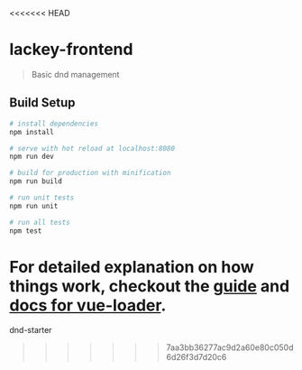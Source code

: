<<<<<<< HEAD
# lackey-frontend

> Basic dnd management

## Build Setup

``` bash
# install dependencies
npm install

# serve with hot reload at localhost:8080
npm run dev

# build for production with minification
npm run build

# run unit tests
npm run unit

# run all tests
npm test
```

For detailed explanation on how things work, checkout the [guide](http://vuejs-templates.github.io/webpack/) and [docs for vue-loader](http://vuejs.github.io/vue-loader).
=======
dnd-starter
>>>>>>> 7aa3bb36277ac9d2a60e80c050d6d26f3d7d20c6

